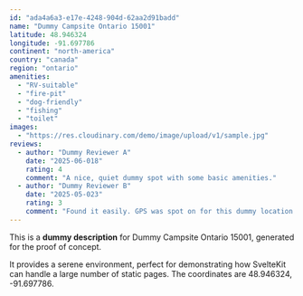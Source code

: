 ```yaml
---
id: "ada4a6a3-e17e-4248-904d-62aa2d91badd"
name: "Dummy Campsite Ontario 15001"
latitude: 48.946324
longitude: -91.697786
continent: "north-america"
country: "canada"
region: "ontario"
amenities:
  - "RV-suitable"
  - "fire-pit"
  - "dog-friendly"
  - "fishing"
  - "toilet"
images:
  - "https://res.cloudinary.com/demo/image/upload/v1/sample.jpg"
reviews:
  - author: "Dummy Reviewer A"
    date: "2025-06-018"
    rating: 4
    comment: "A nice, quiet dummy spot with some basic amenities."
  - author: "Dummy Reviewer B"
    date: "2025-05-023"
    rating: 3
    comment: "Found it easily. GPS was spot on for this dummy location."
---
```


This is a **dummy description** for Dummy Campsite Ontario 15001, generated for the proof of concept.

It provides a serene environment, perfect for demonstrating how SvelteKit can handle a large number of static pages. The coordinates are 48.946324, -91.697786.
